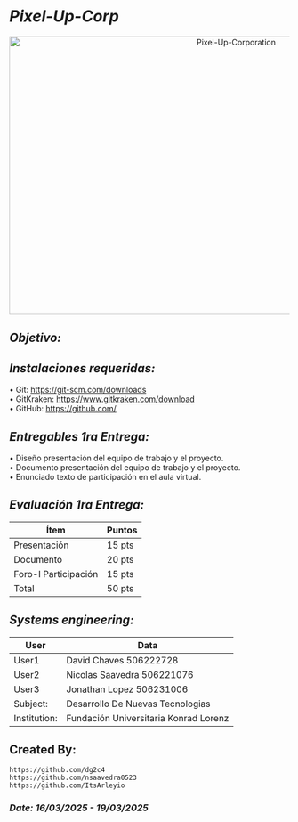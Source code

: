 # *Pixel-Up-Corp*
<p align="center">
  <img width="800" height="500" src="https://github.com/dg2c4/Simulacion-Y-Montaje-Red-Universitaria/blob/main/Assets/" alt="Pixel-Up-Corporation">
</p>

## *Objetivo:* 


## *Instalaciones requeridas:* 
• Git: https://git-scm.com/downloads \
• GitKraken: https://www.gitkraken.com/download \
• GitHub: https://github.com/

<!--
## *Navegación:*

## *Unix tree:*
```Taller-2-Social-Networks
├───assets
│
├───css
|   ├───style.css
├───js
|   ├───main.js
|
├───index.html
├───package.html
├───README.md
└───service.html
```
-->

## *Entregables 1ra Entrega:*
  • Diseño presentación del equipo de trabajo y el proyecto.\
    • Documento presentación del equipo de trabajo y el proyecto.\
      • Enunciado texto de participación en el aula virtual.

## *Evaluación 1ra Entrega:*
| Ítem | Puntos |
|------|--------|
| Presentación | 15 pts |
| Documento | 20 pts |
| Foro-I Participación | 15 pts |
| Total | 50 pts |


<!--
## *Entregables 2da Entrega:*
  • Dis\
    • Doc\
      • Enun

## *Evaluación 2da Entrega:*
| Ítem | Puntos |
|------|--------|
|      |        |
| Total | 50 pts |
-->


## *Systems engineering:*
| User | Data |
|------|--------|
| User1 | David Chaves 506222728 |
| User2 | Nicolas Saavedra 506221076 |
| User3 | Jonathan Lopez 506231006 |
| Subject: | Desarrollo De Nuevas Tecnologias |
| Institution: | Fundación Universitaria Konrad Lorenz | 

## Created By:
    https://github.com/dg2c4
    https://github.com/nsaavedra0523
    https://github.com/ItsArleyio

### *Date: 16/03/2025 - 19/03/2025*

